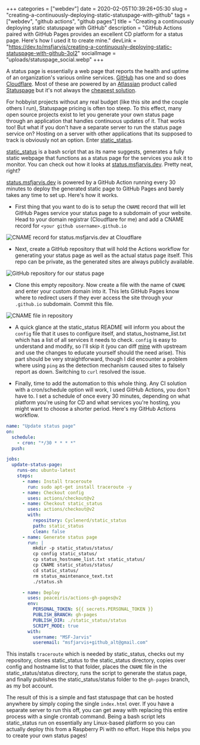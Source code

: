 +++
categories = ["webdev"]
date = 2020-02-05T10:39:26+05:30
slug = "creating-a-continuously-deploying-static-statuspage-with-github"
tags = ["webdev", "github actions", "github pages"]
title = "Creating a continuously deploying static statuspage with GitHub"
description = "GitHub Actions paired with GitHub Pages provides an excellent CD platform for a status page. Here's how I used it to create mine."
devLink = "https://dev.to/msfjarvis/creating-a-continuously-deploying-static-statuspage-with-github-3ol2"
socialImage = "uploads/statuspage_social.webp"
+++

A status page is essentially a web page that reports the health and uptime of an organization's various online services. [GitHub](https://www.githubstatus.com/) has one and so does [Cloudflare](https://www.cloudflarestatus.com/). Most of these are powered by an [Atlassian](https://www.atlassian.com/) product called [Statuspage](https://www.statuspage.io/) but it's not always the [cheapest solution](https://www.statuspage.io/pricing?tab=public).

For hobbyist projects without any real budget (like this site and the couple others I run), Statuspage pricing is often too steep. To this effect, many open source projects exist to let you generate your own status page through an application that handles continuous updates of it. That works too! But what if you don't have a separate server to run the status page service on? Hosting on a server with other applications that its supposed to track is obviously not an option. Enter [static_status](https://github.com/Cyclenerd/static_status).

[static_status](https://github.com/Cyclenerd/static_status) is a bash script that as its name suggests, generates a fully static webpage that functions as a status page for the services you ask it to monitor. You can check out how it looks at [status.msfjarvis.dev](https://status.msfjarvis.dev). Pretty neat, right?

[status.msfjarvis.dev](https://status.msfjarvis.dev) is powered by a GitHub Action running every 30 minutes to deploy the generated static page to GitHub Pages and barely takes any time to set up. Here's how it works.

- First thing that you want to do is to setup the `CNAME` record that will let GitHub Pages service your status page to a subdomain of your website. Head to your domain registrar (Cloudflare for me) and add a CNAME record for `<your github username>.github.io`

![CNAME record for status.msfjarvis.dev at Cloudflare](/uploads/statuspage_cname_record.webp)

- Next, create a GitHub repository that will hold the Actions workflow for generating your status page as well as the actual status page itself. This repo can be private, as the generated sites are always publicly available.

![GitHub repository for our status page](/uploads/statuspage_github_repo.webp)

- Clone this empty repository. Now create a file with the name of `CNAME` and enter your custom domain into it. This lets GitHub Pages know where to redirect users if they ever access the site through your `.github.io` subdomain. Commit this file.

![CNAME file in repository](/uploads/statuspage_cname_file.webp)

- A quick glance at the static_status README will inform you about the `config` file that it uses to configure itself, and status_hostname_list.txt which has a list of all services it needs to check. `config` is easy to understand and modify, so I'll skip it (you can diff [mine](https://github.com/msfjarvis/status.msfjarvis.dev/blob/master/config) with upstream and use the changes to educate yourself should the need arise). This part should be very straightforward, though I did encounter a problem where using `ping` as the detection mechanism caused sites to falsely report as down. Switching to `curl` resolved the issue.

- Finally, time to add the automation to this whole thing. Any CI solution with a cron/schedule option will work, I used GitHub Actions, you don't have to. I set a schedule of once every 30 minutes, depending on what platform you're using for CD and what services you're hosting, you might want to choose a shorter period. Here's my GitHub Actions workflow.

```yaml
name: "Update status page"
on:
  schedule:
    - cron: "*/30 * * * *"
  push:

jobs:
  update-status-page:
    runs-on: ubuntu-latest
    steps:
      - name: Install traceroute
        run: sudo apt-get install traceroute -y
      - name: Checkout config
        uses: actions/checkout@v2
      - name: Checkout static_status
        uses: actions/checkout@v2
        with:
          repository: Cyclenerd/static_status
          path: static_status
          clean: false
      - name: Generate status page
        run: |
          mkdir -p static_status/status/
          cp config static_status/
          cp status_hostname_list.txt static_status/
          cp CNAME static_status/status/
          cd static_status/
          rm status_maintenance_text.txt
          ./status.sh

      - name: Deploy
        uses: peaceiris/actions-gh-pages@v2
        env:
          PERSONAL_TOKEN: ${{ secrets.PERSONAL_TOKEN }}
          PUBLISH_BRANCH: gh-pages
          PUBLISH_DIR: ./static_status/status
          SCRIPT_MODE: true
        with:
          username: "MSF-Jarvis"
          useremail: "msfjarvis+github_alt@gmail.com"
```

This installs `traceroute` which is needed by static_status, checks out my repository, clones static_status to the static_status directory, copies over config and hostname list to that folder, places the `CNAME` file in the static_status/status directory, runs the script to generate the status page, and finally publishes the static_status/status folder to the `gh-pages` branch, as my bot account.

The result of this is a simple and fast statuspage that can be hosted anywhere by simply coping the single `index.html` over. If you have a separate server to run this off, you can get away with replacing this entire process with a single crontab command. Being a bash script lets static_status run on essentially any Linux-based platform so you can actually deploy this from a Raspberry Pi with no effort. Hope this helps you to create your own status pages!
